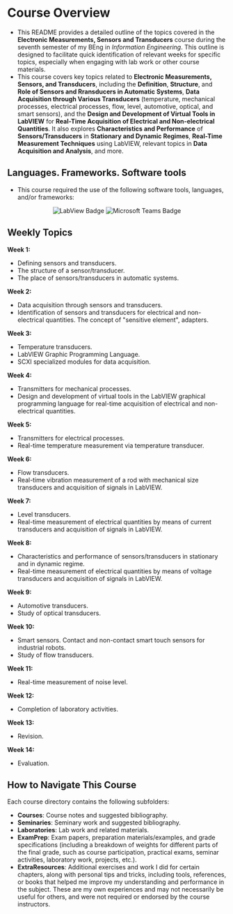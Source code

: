 # Course Overview

- This README provides a detailed outline of the topics covered in the **Electronic Measurements, Sensors and Transducers** course during the seventh semester of my BEng in _Information Engineering_. This outline is designed to facilitate quick identification of relevant weeks for specific topics, especially when engaging with lab work or other course materials.
- This course covers key topics related to **Electronic Measurements, Sensors, and Transducers**, including the **Definition**, **Structure**, and **Role of Sensors and Rransducers in Automatic Systems**, **Data Acquisition through Various Transducers** (temperature, mechanical processes, electrical processes, flow, level, automotive, optical, and smart sensors), and the **Design and Development of Virtual Tools in LabVIEW** for **Real-Time Acquisition of Electrical and Non-electrical Quantities**. It also explores **Characteristics and Performance** of **Sensors/Transducers** in **Stationary and Dynamic Regimes**, **Real-Time Measurement Techniques** using LabVIEW, relevant topics in **Data Acquisition and Analysis**, and more.

## Languages. Frameworks. Software tools

- This course required the use of the following software tools, languages, and/or frameworks:

<div align="center">
  
<p>
  <img alt="LabView Badge" src="https://img.shields.io/badge/LabView-%23E6AC00?style=for-the-badge&logo=labview&logoColor=white">
  <img alt="Microsoft Teams Badge" src="https://img.shields.io/badge/Microsoft Teams-%23626EAF?style=for-the-badge&logo=microsoftteams&logoColor=white">
</p>
  
</div>

## Weekly Topics

**Week 1:** 
- Defining sensors and transducers.
- The structure of a sensor/transducer.
- The place of sensors/transducers in automatic systems.

**Week 2:**
- Data acquisition through sensors and transducers.
- Identification of sensors and transducers for electrical and non-electrical quantities. The concept of "sensitive element", adapters.

**Week 3:**
- Temperature transducers.
- LabVIEW Graphic Programming Language.
- SCXI specialized modules for data acquisition.

**Week 4:**
- Transmitters for mechanical processes.
- Design and development of virtual tools in the LabVIEW graphical programming language for real-time acquisition of electrical and non-electrical quantities.

**Week 5:**
- Transmitters for electrical processes.
- Real-time temperature measurement via temperature transducer.

**Week 6:**
- Flow transducers.
- Real-time vibration measurement of a rod with mechanical size transducers and acquisition of signals in LabVIEW.

**Week 7:**
- Level transducers.
- Real-time measurement of electrical quantities by means of current transducers and acquisition of signals in LabVIEW.

**Week 8:**
- Characteristics and performance of sensors/transducers in stationary and in dynamic regime.
- Real-time measurement of electrical quantities by means of voltage transducers and acquisition of signals in LabVIEW.

**Week 9:**
- Automotive transducers.
- Study of optical transducers. 
  
**Week 10:**
- Smart sensors. Contact and non-contact smart touch sensors for industrial robots.
- Study of flow transducers. 

**Week 11:**
- Real-time measurement of noise level.

**Week 12:**
- Completion of laboratory activities. 

**Week 13:**
- Revision.

**Week 14:**
- Evaluation.

## How to Navigate This Course

Each course directory contains the following subfolders:

- **Courses**: Course notes and suggested bibliography.
- **Seminaries**: Seminary work and suggested bibliography.
- **Laboratories**: Lab work and related materials.
- **ExamPrep**: Exam papers, preparation materials/examples, and grade specifications (including a breakdown of weights for different parts of the final grade, such as course participation, practical exams, seminar activities, laboratory work, projects, etc.).
- **ExtraResources**: Additional exercises and work I did for certain chapters, along with personal tips and tricks, including tools, references, or books that helped me improve my understanding and performance in the subject. These are my own experiences and may not necessarily be useful for others, and were not required or endorsed by the course instructors.
